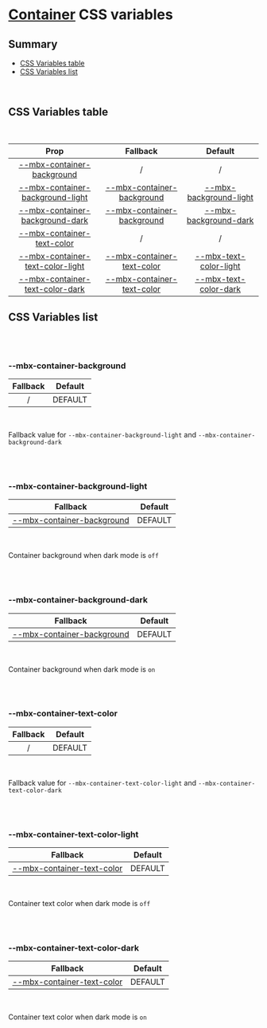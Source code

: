 # [Container](index.md) CSS variables

## Summary

- [CSS Variables table](#css-variables-table)
- [CSS Variables list](#css-variables-list)

<br>

## CSS Variables table

<br>

| <div style='text-align:center;margin:auto;'>Prop</div>                                                                 | <div style='text-align:center;margin:auto;'>Fallback</div>                                                 | <div style='text-align:center;margin:auto;'>Default</div>                                                                                                              |
| ---------------------------------------------------------------------------------------------------------------------- | ---------------------------------------------------------------------------------------------------------- | ---------------------------------------------------------------------------------------------------------------------------------------------------------------------- |
| <div style='text-align:center;margin:auto;'>[--mbx-container-background](#-mbx-container-background)</div>             | <div style='text-align:center;margin:auto;'>/</div>                                                        | <div style='text-align:center;margin:auto;'>/</div>                                                                                                                    |
| <div style='text-align:center;margin:auto;'>[--mbx-container-background-light](#-mbx-container-background-light)</div> | <div style='text-align:center;margin:auto;'>[--mbx-container-background](#-mbx-container-background)</div> | <div style='text-align:center;margin:auto;'>[--mbx-background-light](https://cianciarusocataldo.github.io/mobrix-ui/docs/shared/css-vars/#-mbx-background-light)</div> |
| <div style='text-align:center;margin:auto;'>[--mbx-container-background-dark](#-mbx-container-background-dark)</div>   | <div style='text-align:center;margin:auto;'>[--mbx-container-background](#-mbx-container-background)</div> | <div style='text-align:center;margin:auto;'>[--mbx-background-dark](https://cianciarusocataldo.github.io/mobrix-ui/docs/shared/css-vars/#-mbx-background-dark)</div>   |
| <div style='text-align:center;margin:auto;'>[--mbx-container-text-color](#-mbx-container-text-color)</div>             | <div style='text-align:center;margin:auto;'>/</div>                                                        | <div style='text-align:center;margin:auto;'>/</div>                                                                                                                    |
| <div style='text-align:center;margin:auto;'>[--mbx-container-text-color-light](#-mbx-container-text-color-light)</div> | <div style='text-align:center;margin:auto;'>[--mbx-container-text-color](#-mbx-container-text-color)</div> | <div style='text-align:center;margin:auto;'>[--mbx-text-color-light](https://cianciarusocataldo.github.io/mobrix-ui/docs/shared/css-vars/#-mbx-text-color-light)</div> |
| <div style='text-align:center;margin:auto;'>[--mbx-container-text-color-dark](#-mbx-container-text-color-dark)</div>   | <div style='text-align:center;margin:auto;'>[--mbx-container-text-color](#-mbx-container-text-color)</div> | <div style='text-align:center;margin:auto;'>[--mbx-text-color-dark](https://cianciarusocataldo.github.io/mobrix-ui/docs/shared/css-vars/#-mbx-text-color-dark)</div>   |

## CSS Variables list

<br>

<br>

### --mbx-container-background

| <div style='text-align:center;margin:auto;'>Fallback</div> | <div style='text-align:center;margin:auto;'>Default</div> |
| ---------------------------------------------------------- | --------------------------------------------------------- |
| <div style='text-align:center;margin:auto;'>/</div>        | <div style='text-align:center;margin:auto;'>DEFAULT</div> |

<br>

Fallback value for `--mbx-container-background-light` and `--mbx-container-background-dark`

<br>

<br>

### --mbx-container-background-light

| <div style='text-align:center;margin:auto;'>Fallback</div>                                                 | <div style='text-align:center;margin:auto;'>Default</div> |
| ---------------------------------------------------------------------------------------------------------- | --------------------------------------------------------- |
| <div style='text-align:center;margin:auto;'>[--mbx-container-background](#-mbx-container-background)</div> | <div style='text-align:center;margin:auto;'>DEFAULT</div> |

<br>

Container background when dark mode is `off`

<br>

<br>

### --mbx-container-background-dark

| <div style='text-align:center;margin:auto;'>Fallback</div>                                                 | <div style='text-align:center;margin:auto;'>Default</div> |
| ---------------------------------------------------------------------------------------------------------- | --------------------------------------------------------- |
| <div style='text-align:center;margin:auto;'>[--mbx-container-background](#-mbx-container-background)</div> | <div style='text-align:center;margin:auto;'>DEFAULT</div> |

<br>

Container background when dark mode is `on`

<br>

<br>

### --mbx-container-text-color

| <div style='text-align:center;margin:auto;'>Fallback</div> | <div style='text-align:center;margin:auto;'>Default</div> |
| ---------------------------------------------------------- | --------------------------------------------------------- |
| <div style='text-align:center;margin:auto;'>/</div>        | <div style='text-align:center;margin:auto;'>DEFAULT</div> |

<br>

Fallback value for `--mbx-container-text-color-light` and `--mbx-container-text-color-dark`

<br>

<br>

### --mbx-container-text-color-light

| <div style='text-align:center;margin:auto;'>Fallback</div>                                                 | <div style='text-align:center;margin:auto;'>Default</div> |
| ---------------------------------------------------------------------------------------------------------- | --------------------------------------------------------- |
| <div style='text-align:center;margin:auto;'>[--mbx-container-text-color](#-mbx-container-text-color)</div> | <div style='text-align:center;margin:auto;'>DEFAULT</div> |

<br>

Container text color when dark mode is `off`

<br>

<br>

### --mbx-container-text-color-dark

| <div style='text-align:center;margin:auto;'>Fallback</div>                                                 | <div style='text-align:center;margin:auto;'>Default</div> |
| ---------------------------------------------------------------------------------------------------------- | --------------------------------------------------------- |
| <div style='text-align:center;margin:auto;'>[--mbx-container-text-color](#-mbx-container-text-color)</div> | <div style='text-align:center;margin:auto;'>DEFAULT</div> |

<br>

Container text color when dark mode is `on`

<br>
